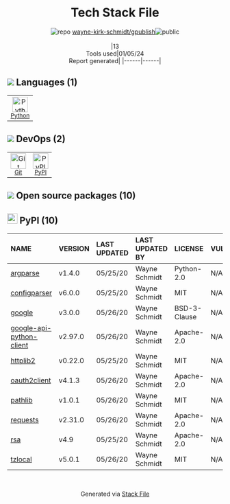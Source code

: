 <!--
&lt;--- Readme.md Snippet without images Start ---&gt;
## Tech Stack
wayne-kirk-schmidt/gpublish is built on the following main stack:

- [Python](https://www.python.org) – Languages

Full tech stack [here](/techstack.md)

&lt;--- Readme.md Snippet without images End ---&gt;

&lt;--- Readme.md Snippet with images Start ---&gt;
## Tech Stack
wayne-kirk-schmidt/gpublish is built on the following main stack:

- <img width='25' height='25' src='https://img.stackshare.io/service/993/pUBY5pVj.png' alt='Python'/> [Python](https://www.python.org) – Languages

Full tech stack [here](/techstack.md)

&lt;--- Readme.md Snippet with images End ---&gt;
-->
<div align="center">

# Tech Stack File
![](https://img.stackshare.io/repo.svg "repo") [wayne-kirk-schmidt/gpublish](https://github.com/wayne-kirk-schmidt/gpublish)![](https://img.stackshare.io/public_badge.svg "public")
<br/><br/>
|13<br/>Tools used|01/05/24 <br/>Report generated|
|------|------|
</div>

## <img src='https://img.stackshare.io/languages.svg'/> Languages (1)
<table><tr>
  <td align='center'>
  <img width='36' height='36' src='https://img.stackshare.io/service/993/pUBY5pVj.png' alt='Python'>
  <br>
  <sub><a href="https://www.python.org">Python</a></sub>
  <br>
  <sub></sub>
</td>

</tr>
</table>

## <img src='https://img.stackshare.io/devops.svg'/> DevOps (2)
<table><tr>
  <td align='center'>
  <img width='36' height='36' src='https://img.stackshare.io/service/1046/git.png' alt='Git'>
  <br>
  <sub><a href="http://git-scm.com/">Git</a></sub>
  <br>
  <sub></sub>
</td>

<td align='center'>
  <img width='36' height='36' src='https://img.stackshare.io/service/12572/-RIWgodF_400x400.jpg' alt='PyPI'>
  <br>
  <sub><a href="https://pypi.org/">PyPI</a></sub>
  <br>
  <sub></sub>
</td>

</tr>
</table>


## <img src='https://img.stackshare.io/group.svg' /> Open source packages (10)</h2>

## <img width='24' height='24' src='https://img.stackshare.io/service/12572/-RIWgodF_400x400.jpg'/> PyPI (10)

|NAME|VERSION|LAST UPDATED|LAST UPDATED BY|LICENSE|VULNERABILITIES|
|:------|:------|:------|:------|:------|:------|
|[argparse](https://pypi.org/project/argparse)|v1.4.0|05/25/20|Wayne Schmidt |Python-2.0|N/A|
|[configparser](https://pypi.org/project/configparser)|v6.0.0|05/25/20|Wayne Schmidt |MIT|N/A|
|[google](https://pypi.org/project/google)|v3.0.0|05/26/20|Wayne Schmidt |BSD-3-Clause|N/A|
|[google-api-python-client](https://pypi.org/project/google-api-python-client)|v2.97.0|05/26/20|Wayne Schmidt |Apache-2.0|N/A|
|[httplib2](https://pypi.org/project/httplib2)|v0.22.0|05/25/20|Wayne Schmidt |MIT|N/A|
|[oauth2client](https://pypi.org/project/oauth2client)|v4.1.3|05/26/20|Wayne Schmidt |Apache-2.0|N/A|
|[pathlib](https://pypi.org/project/pathlib)|v1.0.1|05/26/20|Wayne Schmidt |MIT|N/A|
|[requests](https://pypi.org/project/requests)|v2.31.0|05/26/20|Wayne Schmidt |Apache-2.0|N/A|
|[rsa](https://pypi.org/project/rsa)|v4.9|05/25/20|Wayne Schmidt |Apache-2.0|N/A|
|[tzlocal](https://pypi.org/project/tzlocal)|v5.0.1|05/26/20|Wayne Schmidt |MIT|N/A|

<br/>
<div align='center'>

Generated via [Stack File](https://github.com/marketplace/stack-file)
